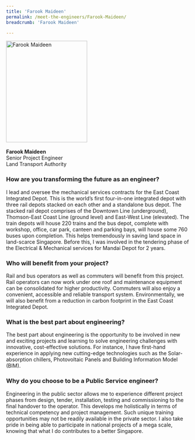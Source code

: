 ```yaml
---
title: 'Farook Maideen'
permalink: /meet-the-engineers/Farook-Maideen/
breadcrumb: 'Farook Maideen'

---
```



<img src="/images/Farook.jpg" alt="Farook Maideen" style="width:222px;height:278px;" align="left">
<br clear="left">
<br>
<strong>Farook Maideen</strong>
<br> Senior Project Engineer
<br> Land Transport Authority

### How are you transforming the future as an engineer?
I lead and oversee the mechanical services contracts for the East Coast Integrated Depot. This is the world’s first four-in-one integrated depot with three rail depots stacked on each other and a standalone bus depot. The stacked rail depot comprises of the Downtown Line (underground), Thomson-East Coast Line (ground level) and East-West Line (elevated). The train depots will house 220 trains and the bus depot, complete with workshop, office, car park, canteen and parking bays, will house some 760 buses upon completion. This helps tremendously in saving land space in land-scarce Singapore. Before this, I was involved in the tendering phase of the Electrical & Mechanical services for Mandai Depot for 2 years.

### Who will benefit from your project?
Rail and bus operators as well as commuters will benefit from this project. Rail operators can now work under one roof and maintenance equipment can be consolidated for higher productivity. Commuters will also enjoy a convenient, accessible and reliable transport system. Environmentally, we will also benefit from a reduction in carbon footprint in the East Coast Integrated Depot.

### What is the best part about engineering?
The best part about engineering is the opportunity to be involved in new and exciting projects and learning to solve engineering challenges with innovative, cost-effective solutions. For instance, I have first-hand experience in applying new cutting-edge technologies such as the Solar-absorption chillers, Photovoltaic Panels and Building Information Model (BIM).

### Why do you choose to be a Public Service engineer?
Engineering in the public sector allows me to experience different project phases from design, tender, installation, testing and commissioning to the final handover to the operator. This develops me holistically in terms of technical competency and project management. Such unique training opportunities may not be readily available in the private sector. I also take pride in being able to participate in national projects of a mega scale, knowing that what I do contributes to a better Singapore.
